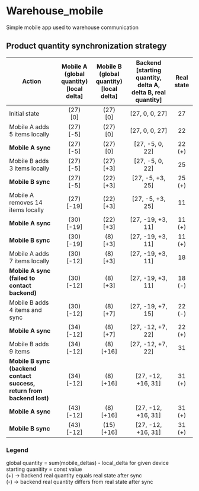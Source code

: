 # Warehouse_mobile

Simple mobile app used to warehouse communication

## Product quantity synchronization strategy

|   Action   |   Mobile A <br>(global quantity) <br>[local delta]   |   Mobile B <br>(global quantity) <br>[local delta]   |   Backend<br>[starting quantity, delta A, delta B, real quantity]    |   Real state  |
|---------------------------------------------------------------------|:-------------:|:------------:|:------------------:|:-----:|
|Initial state                                                        | (27)<br>[0]   | (27)<br>[0]  | [27, 0, 0, 27]     | 27    |
|Mobile A adds 5 items locally                                        | (27)<br>[-5]  | (27)<br>[0]  | [27, 0, 0, 27]     | 22    |
|__Mobile A sync__                                                    | (27)<br>[-5]  | (27)<br>[0]  | [27, -5, 0, 22]    | 22 (+)|
|Mobile B adds 3 items locally                                        | (27)<br>[-5]  | (27)<br>[+3] | [27, -5, 0, 22]    | 25    |
|__Mobile B sync__                                                    | (27)<br>[-5]  | (22)<br>[+3] | [27, -5, +3, 25]   | 25 (+)|
|Mobile A removes 14 items locally                                    | (27)<br>[-19] | (22)<br>[+3] | [27, -5, +3, 25]   | 11    |
|__Mobile A sync__                                                    | (30)<br>[-19] | (22)<br>[+3] | [27, -19, +3, 11]  | 11 (+)|
|__Mobile B sync__                                                    | (30)<br>[-19] | (8)<br>[+3]  | [27, -19, +3, 11]  | 11 (+)|
|Mobile A adds 7 items locally                                        | (30)<br>[-12] | (8)<br>[+3]  | [27, -19, +3, 11]  | 18    |
|__Mobile A sync (failed to contact backend)__                        | (30)<br>[-12] | (8)<br>[+3]  | [27, -19, +3, 11]  | 18 (-)|
|Mobile B adds 4 items and sync                                       | (30)<br>[-12] | (8)<br>[+7]  | [27, -19, +7, 15]  | 22 (-)|
|__Mobile A sync__                                                    | (34)<br>[-12] | (8)<br>[+7]  | [27, -12, +7, 22]  | 22 (+)|
|Mobile B adds 9 items                                                | (34)<br>[-12] | (8)<br>[+16] | [27, -12, +7, 22]  | 31    |
|__Mobile B sync (backend contact success, return from backend lost)__| (34)<br>[-12] | (8)<br>[+16] | [27, -12, +16, 31] | 31 (+)|
|__Mobile A sync__                                                    | (43)<br>[-12] | (8)<br>[+16] | [27, -12, +16, 31] | 31 (+)|
|__Mobile B sync__                                                    | (43)<br>[-12] | (15)<br>[+16]| [27, -12, +16, 31] | 31 (+)|

### Legend
global quantity = sum(mobile_deltas) - local_delta for given device  
starting quanitity = const value  
(+) -> backend real quantity equals real state after sync  
(-) -> backend real quantity differs from real state after sync  
